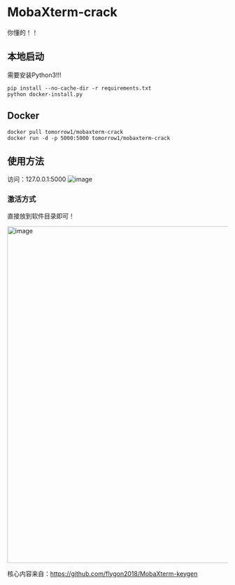 # MobaXterm-crack
你懂的！！





## 本地启动
需要安装Python3!!!
```
pip install --no-cache-dir -r requirements.txt
python docker-install.py
```

## Docker
```
docker pull tomorrow1/mobaxterm-crack
docker run -d -p 5000:5000 tomorrow1/mobaxterm-crack
```


## 使用方法
访问：127.0.0.1:5000
![image](https://user-images.githubusercontent.com/8140841/116803404-e94c8300-ab49-11eb-83db-ad0246ebedd3.png)

### 激活方式
直接放到软件目录即可！

<img width="769" alt="image" src="https://github.com/tomorrow-s/MobaXterm-crack/assets/71540153/b9be9bf6-ea3c-4b84-80cb-9eba112441ad">


核心内容来自：https://github.com/flygon2018/MobaXterm-keygen

